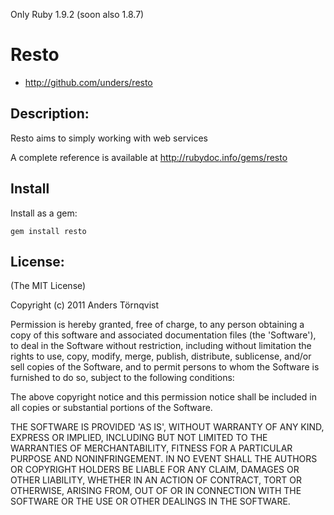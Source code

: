 Only Ruby 1.9.2 (soon also 1.8.7)

# Resto

* http://github.com/unders/resto

## Description:

Resto aims to simply working with web services

A complete reference is available at http://rubydoc.info/gems/resto


## Install

Install as a gem:

    gem install resto

## License:

(The MIT License)

Copyright (c) 2011 Anders Törnqvist

Permission is hereby granted, free of charge, to any person obtaining
a copy of this software and associated documentation files (the
'Software'), to deal in the Software without restriction, including
without limitation the rights to use, copy, modify, merge, publish,
distribute, sublicense, and/or sell copies of the Software, and to
permit persons to whom the Software is furnished to do so, subject to
the following conditions:

The above copyright notice and this permission notice shall be
included in all copies or substantial portions of the Software.

THE SOFTWARE IS PROVIDED 'AS IS', WITHOUT WARRANTY OF ANY KIND,
EXPRESS OR IMPLIED, INCLUDING BUT NOT LIMITED TO THE WARRANTIES OF
MERCHANTABILITY, FITNESS FOR A PARTICULAR PURPOSE AND NONINFRINGEMENT.
IN NO EVENT SHALL THE AUTHORS OR COPYRIGHT HOLDERS BE LIABLE FOR ANY
CLAIM, DAMAGES OR OTHER LIABILITY, WHETHER IN AN ACTION OF CONTRACT,
TORT OR OTHERWISE, ARISING FROM, OUT OF OR IN CONNECTION WITH THE
SOFTWARE OR THE USE OR OTHER DEALINGS IN THE SOFTWARE.
